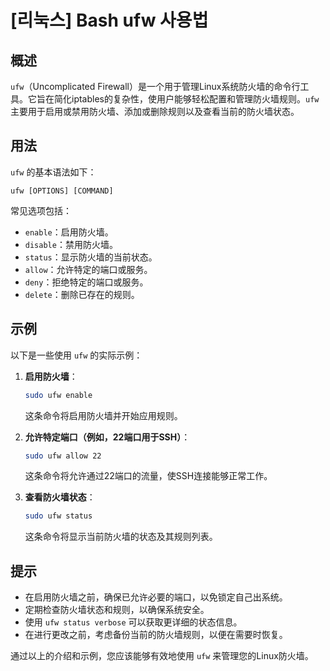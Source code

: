 # [리눅스] Bash ufw 사용법

## 概述
`ufw`（Uncomplicated Firewall）是一个用于管理Linux系统防火墙的命令行工具。它旨在简化iptables的复杂性，使用户能够轻松配置和管理防火墙规则。`ufw` 主要用于启用或禁用防火墙、添加或删除规则以及查看当前的防火墙状态。

## 用法
`ufw` 的基本语法如下：
```
ufw [OPTIONS] [COMMAND]
```

常见选项包括：
- `enable`：启用防火墙。
- `disable`：禁用防火墙。
- `status`：显示防火墙的当前状态。
- `allow`：允许特定的端口或服务。
- `deny`：拒绝特定的端口或服务。
- `delete`：删除已存在的规则。

## 示例
以下是一些使用 `ufw` 的实际示例：

1. **启用防火墙**：
   ```bash
   sudo ufw enable
   ```
   这条命令将启用防火墙并开始应用规则。

2. **允许特定端口（例如，22端口用于SSH）**：
   ```bash
   sudo ufw allow 22
   ```
   这条命令将允许通过22端口的流量，使SSH连接能够正常工作。

3. **查看防火墙状态**：
   ```bash
   sudo ufw status
   ```
   这条命令将显示当前防火墙的状态及其规则列表。

## 提示
- 在启用防火墙之前，确保已允许必要的端口，以免锁定自己出系统。
- 定期检查防火墙状态和规则，以确保系统安全。
- 使用 `ufw status verbose` 可以获取更详细的状态信息。
- 在进行更改之前，考虑备份当前的防火墙规则，以便在需要时恢复。

通过以上的介绍和示例，您应该能够有效地使用 `ufw` 来管理您的Linux防火墙。